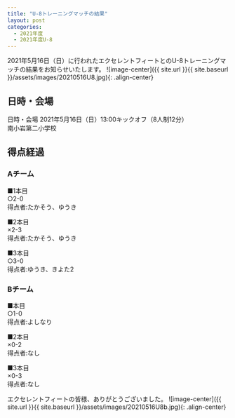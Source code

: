 ```yaml
---
title: "U-8トレーニングマッチの結果"
layout: post
categories:
  - 2021年度
  - 2021年度U-8
---
```


2021年5月16日（日）に行われたエクセレントフィートとのU-8トレーニングマッチの結果をお知らせいたします。
![image-center]({{ site.url }}{{ site.baseurl }}/assets/images/20210516U8.jpg){: .align-center}

## 日時・会場

日時・会場
2021年5月16日（日）13:00キックオフ（8人制12分）<br>
南小岩第二小学校

## 得点経過

### Aチーム

■1本目<br>
○2-0<br>
得点者:たかそう、ゆうき

■2本目<br>
×2-3<br>
得点者:たかそう、ゆうき

■3本目<br>
○3-0<br>
得点者:ゆうき、きよた2

### Bチーム

■本目<br>
○1-0<br>
得点者:よしなり

■2本目<br>
×0-2<br>
得点者:なし

■3本目<br>
×0-3<br>
得点者:なし

エクセレントフィートの皆様、ありがとうございました。
![image-center]({{ site.url }}{{ site.baseurl }}/assets/images/20210516U8b.jpg){: .align-center}
